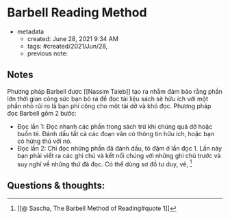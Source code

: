 # Barbell Reading Method

- metadata
	- created: June 28, 2021 9:34 AM
	- tags: #created/2021/Jun/28,
	- previous note:

## Notes
Phương pháp Barbell được [[Nassim Taleb]] tạo ra nhằm đảm bảo rằng phần lớn thời gian công sức bạn bỏ ra để đọc tài liệu sách sẽ hữu ích với một phần nhỏ rủi ro là bạn phí công cho một tài dở và khó đọc.
Phương pháp đọc Barbell gồm 2 bước:
- Đọc lần 1: Đọc nhanh các phần trong sách trừ khi chúng quá dở hoặc buồn tẻ. Đánh dấu tất cả các đoạn văn có thông tin hữu ích, hoặc bạn có hứng thú với nó.
- Đọc lần 2: Chỉ đọc những phần đã đánh dấu, tô đậm ở lần đọc 1. Lần này bạn phải viết ra các ghi chú và kết nối chúng với những ghi chú trước và suy nghĩ về những thứ đã đọc. Có thể dùng sơ đồ tư duy, vẽ, [^1]
## Questions & thoughts:


[^1]: [[@ Sascha, The Barbell Method of Reading#quote 1]]
